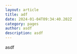 ```yaml
---
layout: article
title: adf
date: 2024-01-04T09:34:40.202Z
category: pages
author: asdf
description: asdf
---
```

asdf